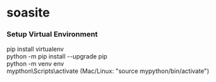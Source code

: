 # soasite

### Setup Virtual Environment  
pip install virtualenv  
python -m pip install --upgrade pip  
python -m venv env  
mypthon\Scripts\activate (Mac/Linux: "source mypython/bin/activate")  
